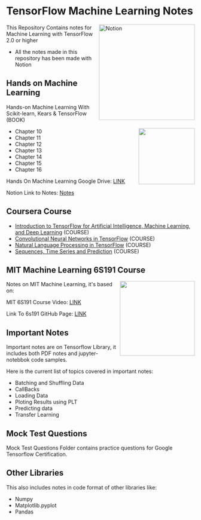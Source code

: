 # TensorFlow Machine Learning Notes

<img alt="Notion" width=256px align="right" src="https://i.imgur.com/OawEvAj.png">

This Repository Contains notes for Machine Learning with TensorFlow 2.0 or higher
- All the notes made in this repository has been made with Notion

## Hands on Machine Learning

Hands-on Machine Learning With Scikit-learn, Kears & TensorFlow (BOOK)

<img src="https://i.imgur.com/h46osOG.jpg" width=150px align="right">

- Chapter 10
- Chapter 11
- Chapter 12
- Chapter 13
- Chapter 14
- Chapter 15
- Chapter 16

Hands On Machine Learning Google Drive: [LINK](https://drive.google.com/drive/folders/1F54WeLEH5TakIfzDZCkVBDiyKAEvFRz3?usp=sharing)

Notion Link to Notes: [Notes](https://www.notion.so/Hands-on-Machine-Learning-with-Scikit-Learn-Keras-TensorFlow-Notes-da9f18c2ae3048079809a8f04ef18180)

## Coursera Course

- [Introduction to TensorFlow for Artificial Intelligence, Machine Learning, and Deep Learning](https://www.coursera.org/learn/introduction-tensorflow) (COURSE)
- [Convolutional Neural Networks in TensorFlow](https://www.coursera.org/learn/convolutional-neural-networks-tensorflow) (COURSE)
- [Natural Language Processing in TensorFlow](https://www.coursera.org/learn/natural-language-processing-tensorflow) (COURSE)
- [Sequences, Time Series and Prediction](https://www.coursera.org/learn/tensorflow-sequences-time-series-and-prediction) (COURSE)

## MIT Machine Learning 6S191 Course

<img src="https://i.imgur.com/cDtTsgt.png" width=200px align="right">

Notes on MIT Machine Learning, it's based on:

MIT 6S191 Course Video: [LINK](https://www.youtube.com/watch?v=njKP3FqW3Sk&list=PLtBw6njQRU-rwp5__7C0oIVt26ZgjG9NI&ab_channel=AlexanderAmini)

Link To 6s191 GitHub Page: [LINK](https://github.com/aamini/introtodeeplearning)

## Important Notes

Important notes are on Tensorflow Library, it includes both PDF notes and jupyter-notebbok code samples.

Here is the current list of topics covered in important notes:

- Batching and Shuffling Data
- CallBacks
- Loading Data
- Ploting Results using PLT
- Predicting data
- Transfer Learning

## Mock Test Questions

Mock Test Questions Folder contains practice questions for Google Tensorflow Certification. 

## Other Libraries

This also includes notes in code format of other libraries like:
- Numpy
- Matplotlib.pyplot
- Pandas
